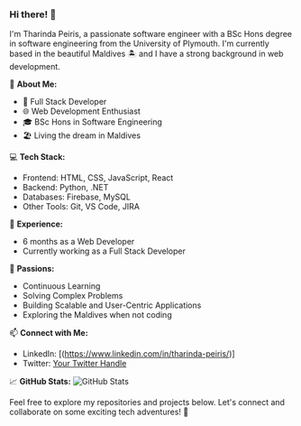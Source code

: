 ### Hi there! 👋

I'm Tharinda Peiris, a passionate software engineer with a BSc Hons degree in software engineering from the University of Plymouth. I'm currently based in the beautiful Maldives 🏝️ and I have a strong background in web development.

🚀 **About Me:**
- 💼 Full Stack Developer
- 🌐 Web Development Enthusiast
- 🎓 BSc Hons in Software Engineering
- 🏖️ Living the dream in Maldives

💻 **Tech Stack:**
- Frontend: HTML, CSS, JavaScript, React
- Backend: Python, .NET
- Databases: Firebase, MySQL
- Other Tools: Git, VS Code, JIRA

🌟 **Experience:**
- 6 months as a Web Developer
- Currently working as a Full Stack Developer

🌱 **Passions:**
- Continuous Learning
- Solving Complex Problems
- Building Scalable and User-Centric Applications
- Exploring the Maldives when not coding

📫 **Connect with Me:**
- LinkedIn: [(https://www.linkedin.com/in/tharinda-peiris/)]
- Twitter: [Your Twitter Handle](https://twitter.com/TharindaPeiris)

📈 **GitHub Stats:**
![GitHub Stats](https://github-readme-stats.vercel.app/api?username=trill97&show_icons=true)

Feel free to explore my repositories and projects below. Let's connect and collaborate on some exciting tech adventures! 🚀
